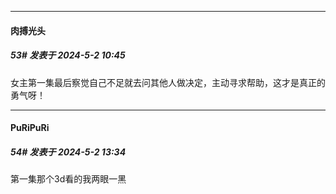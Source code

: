 ﻿
*****

####  肉搏光头  
##### 53#       发表于 2024-5-2 10:45

女主第一集最后察觉自己不足就去问其他人做决定，主动寻求帮助，这才是真正的勇气呀！


*****

####  PuRiPuRi  
##### 54#       发表于 2024-5-2 13:34

第一集那个3d看的我两眼一黑

